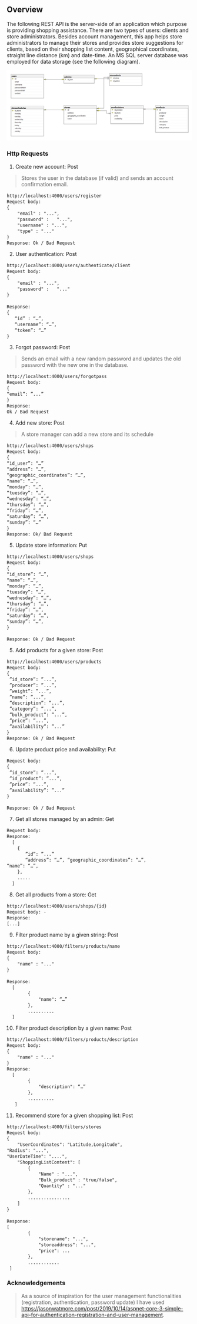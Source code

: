 ## Overview

The following REST API is the server-side of an application which purpose is providing shopping assistance. There are two types of users: clients and store administrators. Besides account management, this app helps store administrators to manage their stores and provides store suggestions for clients, based on their shopping list content, geographical coordinates, straight line distance (km) and date-time. 
An MS SQL server database was employed for data storage (see the following diagram).

![](imgs/database_diagram.jpg)

### Http Requests

1. Create new account: Post
>Stores the user in the database (if valid) and sends an account confirmation email.
```
http://localhost:4000/users/register
Request body: 
{
    "email" : "...",
    "password" :   "...",
    "username" : "...",
    "type" : "..."
}
Response: Ok / Bad Request
```
2. User authentication: Post
```
http://localhost:4000/users/authenticate/client
Request body:
{
    "email" : "...",
    "password" :   "..."
}

Response:
{
   “id” : “…”,
   “username”: “…”,
   “token”: “…”
}

```
3. Forgot password: Post
>Sends an email with a new random password and updates the old password with the new one in the database.
```
http://localhost:4000/users/forgotpass
Request body:
{
“email”: ”...”
}
Response:
Ok / Bad Request
```
4. Add new store: Post
>A store manager can add a new store and its schedule
```
http://localhost:4000/users/shops
Request body:
{
“id_user”: “…”
“address”: “…”,
“geographic_coordinates”: “…”,
“name”: “…”,
“monday”: “…”,
“tuesday”: “…”,
“wednesday”: “…”,
“thursday”: “…”,
“friday”: “…”,
“saturday”: “…”,
“sunday”: “…”
}
Response: Ok/ Bad Request
```
5. Update store information: Put
```
http://localhost:4000/users/shops
Request body:
{
“id_store”: “…”,
“name”: “…”,
“monday”: “…”,
“tuesday”: “…”,
“wednesday”: “…”,
“thursday”: “…”,
“friday”: “…”,
“saturday”: “…”,
“sunday”: “…”,
}

Response: Ok / Bad Request
```
5. Add products for a given store: Post
```
http://localhost:4000/users/products
Request body:
{
 ”id_store”: ”...”,
 ”producer”: ”...”,
 ”weight”: ”...”,
 ”name”: ”...”,
 ”description”: ”...”,
 ”category”: ”...”,
 ”bulk_product”: ”...”,
 ”price”: ”...”,
 ”availability”: ”...”
}
Response: Ok / Bad Request
```
6. Update product price and availability: Put
```
Request body:
{
 ”id_store”: ”...”,
 ”id_product”: ”...”,
 ”price”: ”...”,
 ”availability”: ”...”
}

Response: Ok / Bad Request
```
7. Get all stores managed by an admin: Get
```
Request body:
Response:
  [
    {
       ”id”: ”...”
       “address”: “…”, “geographic_coordinates”: “…”,
“name”: “…”,
    },
    .....
  ]
```
8. Get all products from a store: Get
```
http://localhost:4000/users/shops/{id}
Request body: -
Response:
[...]

```
9. Filter product name by a given string: Post
```
http://localhost:4000/filters/products/name
Request body:
{
    "name" : "..."
}

Response:
  [
        {
            "name": “…”
        },
        ..........
  ]

```
10. Filter product description by a given name: Post
```
http://localhost:4000/filters/products/description
Request body:
{
    "name" : "..."
}
Response:
  [
        {
            "description": “…”
        },
        ..........
   ]

```
11. Recommend store for a given shopping list: Post
```
http://localhost:4000/filters/stores
Request body:
{
    "UserCoordinates": "Latitude,Longitude",
"Radius": "...",
"UserDateTime": "....",
    "ShoppingListContent": [
        {
            "Name" : "...",
            "Bulk_product" : "true/false",
            "Quantity" : "..."              
        },
        ................
    ]
}

Response:
[
        {
            "storename": "...", 
            "storeaddress": "...",
            "price": ...                                                                      
        },
        ............
 ]
```

### Acknowledgements
> As a source of inspiration for the user management functionalities (registration, authentication, password update) I have used https://jasonwatmore.com/post/2019/10/14/aspnet-core-3-simple-api-for-authentication-registration-and-user-management.

